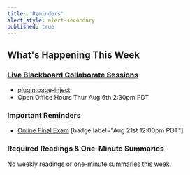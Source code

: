 ```yaml
---
title: 'Reminders'
alert_style: alert-secondary
published: true
---
```


## What's Happening This Week

### [Live Blackboard Collaborate Sessions](https://canvas.sfu.ca/courses/53207/external_tools/3544)  

* [plugin:page-inject](../../blackboard-sessions/week-13-1)
* Open Office Hours Thur Aug 6th 2:30pm PDT

### Important Reminders

* [Online Final Exam](https://canvas.sfu.ca/courses/53207/quizzes) [badge label="Aug 21st 12:00pm PDT"]  

### Required Readings & One-Minute Summaries
No weekly readings or one-minute summaries this week.
